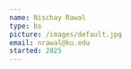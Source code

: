```yaml
---
name: Nischay Rawal
type: bs
picture: /images/default.jpg
email: nrawal@ku.edu
started: 2025
---
```

